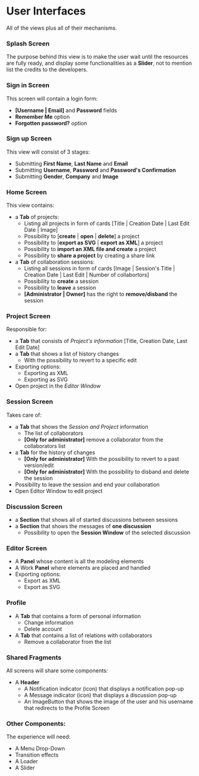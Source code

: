 # User Interfaces
All of the views plus all of their mechanisms.

### Splash Screen
The purpose behind this view is to make the user wait until the resources are fully ready,
and display some functionalities as a **Slider**, not to mention list the credits to the developers.

### Sign in Screen
This screen will contain a login form:
- **[Username | Email]** and **Password** fields
- **Remember Me** option
- **Forgotten password?** option

### Sign up Screen
This view will consist of 3 stages:
- Submitting **First Name**, **Last Name** and **Email**
- Submitting **Username**, **Password** and **Password's Confirmation**
- Submitting **Gender**, **Company** and **Image**

### Home Screen
This view contains:
-  a **Tab** of projects:
   -  Listing all projects in form of cards [Title | Creation Date | Last Edit Date | Image]
   -  Possibility to [**create** | **open** | **delete**] a project
   -  Possibility to [**export as SVG** | **export as XML**] a project
   -  Possibility to **import an XML file and create** a project
   -  Possibility to **share a project** by creating a share link
-  a **Tab** of collaboration sessions:
   - Listing all sessions in form of cards [Image | Session's Title | Creation Date | Last Edit | Number of collabortors]
   - Possibility to **create** a session
   - Possibility to **leave** a session
   - **[Administrator | Owner]** has the right to **remove/disband** the session

### Project Screen
Responsible for:
- a **Tab** that consists of *Project's information* [Title, Creation Date, Last Edit Date]
- a **Tab** that shows a list of history changes
  - With the possibility to revert to a specific edit
- Exporting options:
  - Exporting as XML
  - Exporting as SVG
- Open project in the *Editor Window*

### Session Screen
Takes care of:
- a **Tab** that shows the *Session and Project* information
  - The list of collaborators
  - **[Only for administrator]** remove a collaborator from the collaborators list
- a **Tab** for the history of changes
  - **[Only for administrator]** With the possibility to revert to a past version/edit
  - **[Only for administrator]** With the possibility to disband and delete the session
- Possibility to leave the session and end your collaboration
- Open Editor Window to edit project

### Discussion Screen
- a **Section** that shows all of started discussions between sessions
- a **Section** that shows the messages of **one discussion**
  - Possibility to open the **Session Window** of the selected discussion

### Editor Screen
- A **Panel** whose content is all the modeling elements
- A Work **Panel** where elements are placed and handled
- Exporting options:
  - Export as XML
  - Export as SVG

### Profile
- A **Tab** that contains a form of personal information
  - Change information
  - Delete account
- A **Tab** that contains a list of relations with collaborators
  - Remove a collaborator from the list

### Shared Fragments
All screens will share some components:
- A **Header**
  - A Notification indicator (icon) that displays a notification pop-up
  - A Message indicator (icon) that displays a discussion pop-up
  - An ImageButton that shows the image of the user and his username that redirects to the Profile Screen

### Other Components:
The experience will need:
- A Menu Drop-Down
- Transition effects
- A Loader
- A Slider